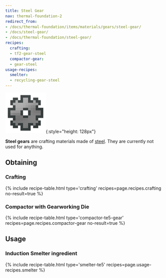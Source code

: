 ```yaml
---
title: Steel Gear
nav: thermal-foundation-2
redirect_from:
- /docs/thermal-foundation/items/materials/gears/steel-gear/
- /docs/steel-gear/
- /docs/thermal-foundation/steel-gear/
recipes:
  crafting:
  - tf2-gear-steel
  compactor-gear:
  - gear-steel
usage-recipes:
  smelter:
  - recycling-gear-steel
---
```


![Steel gear](/assets/images/thermal-foundation/gear-steel.png){:style="height: 128px"}


**Steel gears** are crafting materials made of [steel](/docs/thermal-foundation-2/steel-ingot/). They
are currently not used for anything.


Obtaining
---------

### Crafting
{% include recipe-table.html type='crafting' recipes=page.recipes.crafting no-result=true %}

### Compactor with Gearworking Die
{% include recipe-table.html type='compactor-te5-gear' recipes=page.recipes.compactor-gear no-result=true %}


Usage
-----

### Induction Smelter ingredient
{% include recipe-table.html type='smelter-te5' recipes=page.usage-recipes.smelter %}
